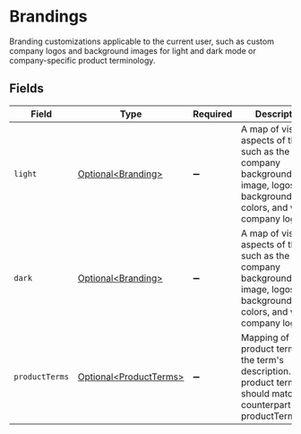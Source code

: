 # Brandings

Branding customizations applicable to the current user, such as custom company logos and background images for light and dark mode or company-specific product terminology.


## Fields

| Field                                                                                                                           | Type                                                                                                                            | Required                                                                                                                        | Description                                                                                                                     |
| ------------------------------------------------------------------------------------------------------------------------------- | ------------------------------------------------------------------------------------------------------------------------------- | ------------------------------------------------------------------------------------------------------------------------------- | ------------------------------------------------------------------------------------------------------------------------------- |
| `light`                                                                                                                         | [Optional\<Branding>](../../models/components/Branding.md)                                                                      | :heavy_minus_sign:                                                                                                              | A map of visual aspects of the app such as the company background image, logos, logo background colors, and wide company logos. |
| `dark`                                                                                                                          | [Optional\<Branding>](../../models/components/Branding.md)                                                                      | :heavy_minus_sign:                                                                                                              | A map of visual aspects of the app such as the company background image, logos, logo background colors, and wide company logos. |
| `productTerms`                                                                                                                  | [Optional\<ProductTerms>](../../models/components/ProductTerms.md)                                                              | :heavy_minus_sign:                                                                                                              | Mapping of product terms to the term's description. These product terms should match their counterpart in productTerms.json     |